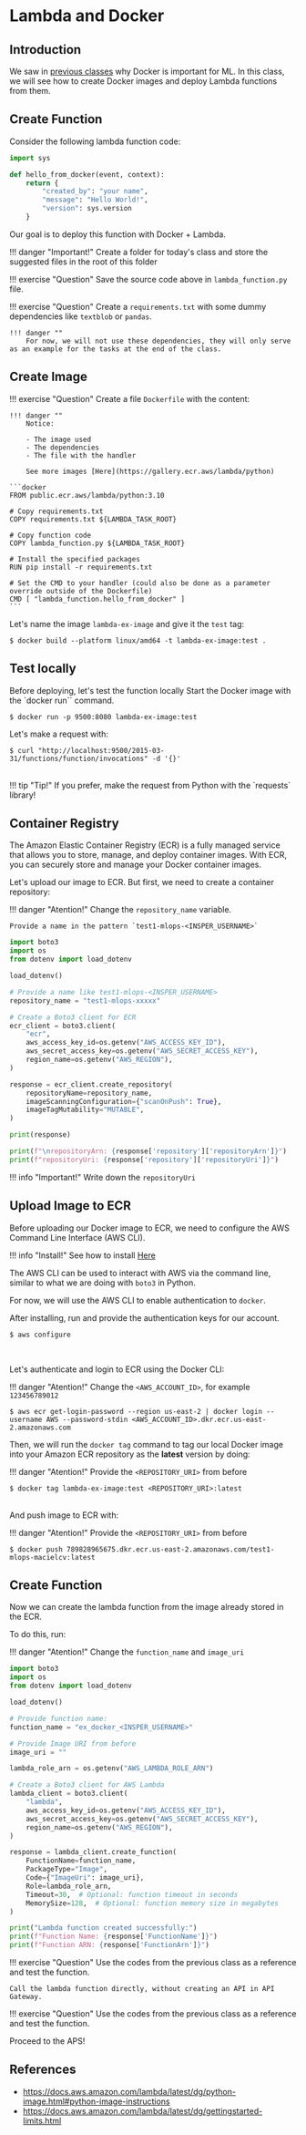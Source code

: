 # Lambda and Docker

## Introduction

We saw in [previous classes](../05-docker/intro.md) why Docker is important for ML. In this class, we will see how to create Docker images and deploy Lambda functions from them.

## Create Function

Consider the following lambda function code:

```python
import sys

def hello_from_docker(event, context):
    return {
        "created_by": "your name",
        "message": "Hello World!",
        "version": sys.version
    }
```

Our goal is to deploy this function with Docker + Lambda.

!!! danger "Important!"
    Create a folder for today's class and store the suggested files in the root of this folder

!!! exercise "Question"
    Save the source code above in `lambda_function.py` file.

!!! exercise "Question"
    Create a `requirements.txt` with some dummy dependencies like `textblob` or `pandas`.

    !!! danger ""
        For now, we will not use these dependencies, they will only serve as an example for the tasks at the end of the class.

## Create Image

!!! exercise "Question"
    Create a file `Dockerfile` with the content:

    !!! danger ""
        Notice:

        - The image used
        - The dependencies
        - The file with the handler

        See more images [Here](https://gallery.ecr.aws/lambda/python)

    ```docker
    FROM public.ecr.aws/lambda/python:3.10

    # Copy requirements.txt
    COPY requirements.txt ${LAMBDA_TASK_ROOT}

    # Copy function code
    COPY lambda_function.py ${LAMBDA_TASK_ROOT}

    # Install the specified packages
    RUN pip install -r requirements.txt

    # Set the CMD to your handler (could also be done as a parameter override outside of the Dockerfile)
    CMD [ "lambda_function.hello_from_docker" ]
    ```

Let's name the image `lambda-ex-image` and give it the `test` tag:

<div class="termy">

```console
$ docker build --platform linux/amd64 -t lambda-ex-image:test .
```

</div>

## Test locally

Before deploying, let's test the function locally Start the Docker image with the `docker run`` command.

<div class="termy">

```console
$ docker run -p 9500:8080 lambda-ex-image:test
```

</div>

Let's make a request with:

<div class="termy">

```console
$ curl "http://localhost:9500/2015-03-31/functions/function/invocations" -d '{}'
```

</div>

<br>
!!! tip "Tip!"
    If you prefer, make the request from Python with the `requests` library!

## Container Registry

The Amazon Elastic Container Registry (ECR) is a fully managed service that allows you to store, manage, and deploy container images. With ECR, you can securely store and manage your Docker container images.

Let's upload our image to ECR. But first, we need to create a container repository:

!!! danger "Atention!"
    Change the `repository_name` variable.
    
    Provide a name in the pattern `test1-mlops-<INSPER_USERNAME>`

```python
import boto3
import os
from dotenv import load_dotenv

load_dotenv()

# Provide a name like test1-mlops-<INSPER_USERNAME>
repository_name = "test1-mlops-xxxxx"

# Create a Boto3 client for ECR
ecr_client = boto3.client(
    "ecr",
    aws_access_key_id=os.getenv("AWS_ACCESS_KEY_ID"),
    aws_secret_access_key=os.getenv("AWS_SECRET_ACCESS_KEY"),
    region_name=os.getenv("AWS_REGION"),
)

response = ecr_client.create_repository(
    repositoryName=repository_name,
    imageScanningConfiguration={"scanOnPush": True},
    imageTagMutability="MUTABLE",
)

print(response)

print(f"\nrepositoryArn: {response['repository']['repositoryArn']}")
print(f"repositoryUri: {response['repository']['repositoryUri']}")
```

!!! info "Important!"
    Write down the `repositoryUri`

## Upload Image to ECR

Before uploading our Docker image to ECR, we need to configure the AWS Command Line Interface (AWS CLI).

!!! info "Install!"
    See how to install [Here](https://docs.aws.amazon.com/cli/latest/userguide/getting-started-install.html)

The AWS CLI can be used to interact with AWS via the command line, similar to what we are doing with `boto3` in Python.

For now, we will use the AWS CLI to enable authentication to `docker`.

After installing, run and provide the authentication keys for our account.

<div class="termy">

```console
$ aws configure
```

</div>
<br>

Let's authenticate and login to ECR using the Docker CLI:

!!! danger "Atention!"
    Change the `<AWS_ACCOUNT_ID>`, for example `123456789012`

<div class="termy">

```console
$ aws ecr get-login-password --region us-east-2 | docker login --username AWS --password-stdin <AWS_ACCOUNT_ID>.dkr.ecr.us-east-2.amazonaws.com
```

</div>

Then, we will run the `docker tag` command to tag our local Docker image into your Amazon ECR repository as the **latest** version by doing:

!!! danger "Atention!"
    Provide the `<REPOSITORY_URI>` from before

<div class="termy">

```console
$ docker tag lambda-ex-image:test <REPOSITORY_URI>:latest
```

</div>

<br>
And push image to ECR with:

!!! danger "Atention!"
    Provide the `<REPOSITORY_URI>` from before


<div class="termy">

```console
$ docker push 789828965675.dkr.ecr.us-east-2.amazonaws.com/test1-mlops-macielcv:latest
```

</div>


## Create Function

Now we can create the lambda function from the image already stored in the ECR.

To do this, run:

!!! danger "Atention!"
    Change the `function_name` and `image_uri`

```python
import boto3
import os
from dotenv import load_dotenv

load_dotenv()

# Provide function name: 
function_name = "ex_docker_<INSPER_USERNAME>"

# Provide Image URI from before
image_uri = ""

lambda_role_arn = os.getenv("AWS_LAMBDA_ROLE_ARN")

# Create a Boto3 client for AWS Lambda
lambda_client = boto3.client(
    "lambda",
    aws_access_key_id=os.getenv("AWS_ACCESS_KEY_ID"),
    aws_secret_access_key=os.getenv("AWS_SECRET_ACCESS_KEY"),
    region_name=os.getenv("AWS_REGION"),
)

response = lambda_client.create_function(
    FunctionName=function_name,
    PackageType="Image",
    Code={"ImageUri": image_uri},
    Role=lambda_role_arn,
    Timeout=30,  # Optional: function timeout in seconds
    MemorySize=128,  # Optional: function memory size in megabytes
)

print("Lambda function created successfully:")
print(f"Function Name: {response['FunctionName']}")
print(f"Function ARN: {response['FunctionArn']}")
```

!!! exercise "Question"
    Use the codes from the previous class as a reference and test the function.
    
    Call the lambda function directly, without creating an API in API Gateway.

!!! exercise "Question"
    Use the codes from the previous class as a reference and test the function.

Proceed to the APS!

## References

- https://docs.aws.amazon.com/lambda/latest/dg/python-image.html#python-image-instructions
- https://docs.aws.amazon.com/lambda/latest/dg/gettingstarted-limits.html